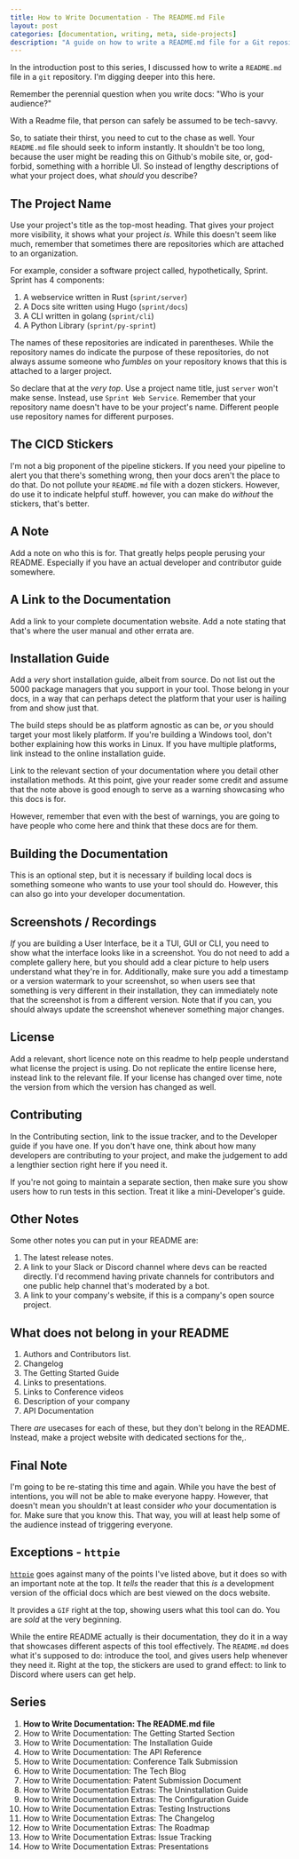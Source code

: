 ```yaml
---
title: How to Write Documentation - The README.md File
layout: post
categories: [documentation, writing, meta, side-projects]
description: "A guide on how to write a README.md file for a Git repository."
---
```


In the introduction post to this series, I discussed how to write a `README.md`
file in a `git` repository. I'm digging deeper into this here.

Remember the perennial question when you write docs: "Who is your audience?"

With a Readme file, that person can safely be assumed to be tech-savvy.

So, to satiate their thirst, you need to cut to the chase as well. Your
`README.md` file should seek to inform instantly. It shouldn't be too long,
because the user might be reading this on Github's mobile site, or, god-forbid,
something with a horrible UI. So instead of lengthy descriptions of what your
project does, what *should* you describe?

## The Project Name

Use your project's title as the top-most heading. That gives your project more
visibility, it shows what your project *is*. While this doesn't seem like much,
remember that sometimes there are repositories which are attached to an
organization.

For example, consider a software project called, hypothetically, Sprint. Sprint
has 4 components:

1. A webservice written in Rust (`sprint/server`)
2. A Docs site written using Hugo (`sprint/docs`)
3. A CLI written in golang (`sprint/cli`)
4. A Python Library (`sprint/py-sprint`)

The names of these repositories are indicated in parentheses. While the
repository names do indicate the purpose of these repositories, do not always
assume someone who *fumbles* on your repository knows that this is attached to
a larger project.

So declare that at the *very top*. Use a project name title, just `server`
won't make sense. Instead, use `Sprint Web Service`. Remember that your
repository name doesn't have to be your project's name. Different people use
repository names for different purposes.

## The CICD Stickers

I'm not a big proponent of the pipeline stickers. If you need your pipeline to
alert you that there's something wrong, then your docs aren't the place to do
that. Do not pollute your `README.md` file with a dozen stickers. However, do
use it to indicate helpful stuff. however, you can make do *without* the
stickers, that's better.

## A Note

Add a note on who this is for. That greatly helps people perusing your README.
Especially if you have an actual developer and contributor guide somewhere.

## A Link to the Documentation

Add a link to your complete documentation website. Add a note stating that
that's where the user manual and other errata are.

## Installation Guide

Add a *very* short installation guide, albeit from source. Do not list out the
5000 package managers that you support in your tool. Those belong in your docs,
in a way that can perhaps detect the platform that your user is hailing from
and show just that.

The build steps should be as platform agnostic as can be, *or* you should
target your most likely platform. If you're building a Windows tool, don't
bother explaining how this works in Linux. If you have multiple platforms, link
instead to the online installation guide.

Link to the relevant section of your documentation where you detail other
installation methods. At this point, give your reader some credit and assume
that the note above is good enough to serve as a warning showcasing who this
docs is for.

However, remember that even with the best of warnings, you are going to have
people who come here and think that these docs are for them.

## Building the Documentation

This is an optional step, but it is necessary if building local docs is
something someone who wants to use your tool should do. However, this can also
go into your developer documentation.

## Screenshots / Recordings

*If* you are building a User Interface, be it a TUI, GUI or CLI, you need to
show what the interface looks like in a screenshot. You do not need to add a
complete gallery here, but you should add a clear picture to help users
understand what they're in for. Additionally, make sure you add a timestamp or
a version watermark to your screenshot, so when users see that something is
very different in their installation, they can immediately note that the
screenshot is from a different version. Note that if you can, you should always
update the screenshot whenever something major changes.

## License

Add a relevant, short licence note on this readme to help people understand
what license the project is using. Do not replicate the entire license here,
instead link to the relevant file. If your license has changed over time, note
the version from which the version has changed as well.

## Contributing

In the Contributing section, link to the issue tracker, and to the Developer
guide if you have one. If you don't have one, think about how many developers
are contributing to your project, and make the judgement to add a lengthier
section right here if you need it.

If you're not going to maintain a separate section, then make sure you show users
how to run tests in this section. Treat it like a mini-Developer's guide.

## Other Notes

Some other notes you can put in your README are:

1. The latest release notes.
2. A link to your Slack or Discord channel where devs can be reacted directly. I'd recommend having private channels for contributors and one public help channel that's moderated by a bot.
3. A link to your company's website, if this is a company's open source project.

## What does not belong in your README

1. Authors and Contributors list.
2. Changelog
3. The Getting Started Guide
4. Links to presentations.
5. Links to Conference videos
6. Description of your company
7. API Documentation

There *are* usecases for each of these, but they don't belong in the README. Instead, make a project website with dedicated sections for the,.

## Final Note

I'm going to be re-stating this time and again. While you have the best of intentions, you will not be able to make everyone happy. However, that doesn't mean you shouldn't at least consider *who* your documentation is for. Make sure that you know this. That way, you will at least help some of the audience instead of triggering everyone.

## Exceptions - `httpie`

[`httpie`](https://github.com/httpie/httpie) goes against many of the points I've listed above, but it does so with an important note at the top. It *tells* the reader that this *is* a development version of the official docs which are best viewed on the docs website.

It provides a `GIF` right at the top, showing users what this tool can do. You are *sold* at the very beginning.

While the entire README actually is their documentation, they do it in a way that showcases different aspects of this tool effectively. The `README.md` does what it's supposed to do: introduce the tool, and gives users help whenever they need it. Right at the top, the stickers are used to grand effect: to link to Discord where users can get help.

## Series

1. **How to Write Documentation: The README.md file**
2. How to Write Documentation: The Getting Started Section
3. How to Write Documentation: The Installation Guide
4. How to Write Documentation: The API Reference
5. How to Write Documentation: Conference Talk Submission
6. How to Write Documentation: The Tech Blog
7. How to Write Documentation: Patent Submission Document
8. How to Write Documentation Extras: The Uninstallation Guide
9. How to Write Documentation Extras: The Configuration Guide
10. How to Write Documentation Extras: Testing Instructions
11. How to Write Documentation Extras: The Changelog
12. How to Write Documentation Extras: The Roadmap
13. How to Write Documentation Extras: Issue Tracking
14. How to Write Documentation Extras: Presentations
